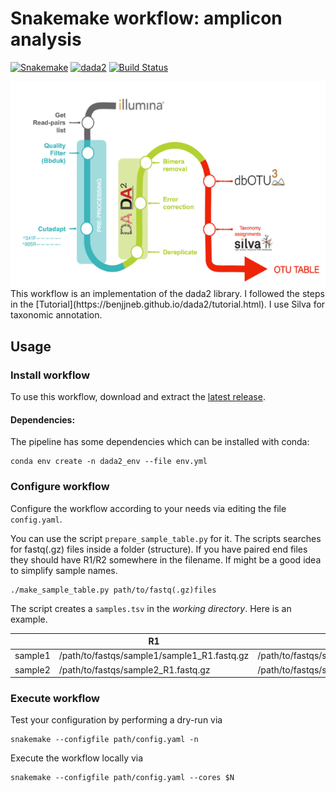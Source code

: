 # Snakemake workflow: amplicon analysis

[![Snakemake](https://img.shields.io/badge/snakemake-≥5-brightgreen.svg)](https://snakemake.bitbucket.io)
[![dada2](https://img.shields.io/badge/dada2-v1.14-brightgreen.svg)](https://benjjneb.github.io/dada2/index.html)
[![Build Status](https://travis-ci.org/snakemake-workflows/amplicon-seq-dada2.svg?branch=master)](https://travis-ci.org/snakemake-workflows/amplicon-seq-dada2)


<img src="pipeline.png" align="center" alt="Pipeline" />
This workflow is an implementation of the dada2 library. I followed the steps in the [Tutorial](https://benjjneb.github.io/dada2/tutorial.html). I use Silva for taxonomic annotation.

## Usage
### Install workflow
To use this workflow, download and extract the [latest release](https://github.com/snakemake-workflows/amplicon-seq-dada2/releases).
#### Dependencies:
The pipeline has some dependencies which can be installed with conda:
```
conda env create -n dada2_env --file env.yml
```
### Configure workflow

Configure the workflow according to your needs via editing the file `config.yaml`.

 You can use the script `prepare_sample_table.py` for it. The scripts searches for fastq(.gz) files inside a folder (structure). If you have paired end files they should have R1/R2 somewhere in the filename. If might be a good idea to simplify sample names.

```
./make_sample_table.py path/to/fastq(.gz)files
```

The script creates a `samples.tsv` in the *working directory*. Here is an example.

| | R1 | R2 |
|- | --- | ---|
| sample1| /path/to/fastqs/sample1/sample1_R1.fastq.gz | /path/to/fastqs/sample1/sample1_R2.fastq.gz |
| sample2 | /path/to/fastqs/sample2_R1.fastq.gz |/path/to/fastqs/sample2_R1.fastq.gz |




### Execute workflow

Test your configuration by performing a dry-run via

    snakemake --configfile path/config.yaml -n

Execute the workflow locally via

    snakemake --configfile path/config.yaml --cores $N

